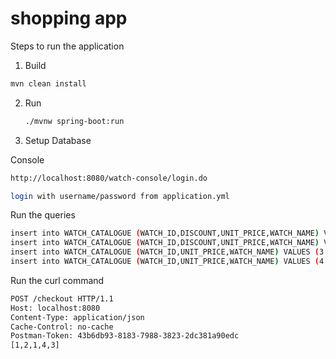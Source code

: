 # shopping app

Steps to run the application

1. Build 
```bash
mvn clean install
   ```
   
2. Run
   ```bash
   ./mvnw spring-boot:run
   ```
   
3. Setup Database

Console
```bash
http://localhost:8080/watch-console/login.do
```
```bash
login with username/password from application.yml
```

Run the queries
```bash
insert into WATCH_CATALOGUE (WATCH_ID,DISCOUNT,UNIT_PRICE,WATCH_NAME) VALUES (1 , '3 for 200', 100, 'Rolex');
insert into WATCH_CATALOGUE (WATCH_ID,DISCOUNT,UNIT_PRICE,WATCH_NAME) VALUES (2 , '2 for 120', 80, 'Michael Kors');
insert into WATCH_CATALOGUE (WATCH_ID,UNIT_PRICE,WATCH_NAME) VALUES (3 , 50, 'Swatch');
insert into WATCH_CATALOGUE (WATCH_ID,UNIT_PRICE,WATCH_NAME) VALUES (4 , 30, 'Casio');
```

Run the curl command
```bash
POST /checkout HTTP/1.1
Host: localhost:8080
Content-Type: application/json
Cache-Control: no-cache
Postman-Token: 43b6db93-8183-7988-3823-2dc381a90edc
[1,2,1,4,3]

```

